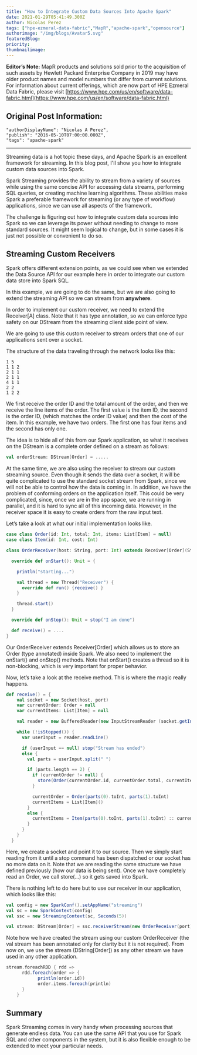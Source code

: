 ```yaml
---
title: "How to Integrate Custom Data Sources Into Apache Spark"
date: 2021-01-29T05:41:49.300Z
author: Nicolas Perez 
tags: ["hpe-ezmeral-data-fabric","MapR","apache-spark","opensource"]
authorimage: "/img/blogs/Avatar5.svg"
featuredBlog:
priority:
thumbnailimage:
---
```

**Editor’s Note:** MapR products and solutions sold prior to the acquisition of such assets by Hewlett Packard Enterprise Company in 2019 may have older product names and model numbers that differ from current solutions. For information about current offerings, which are now part of HPE Ezmeral Data Fabric, please visit [https://www.hpe.com/us/en/software/data-fabric.html](https://www.hpe.com/us/en/software/data-fabric.html)

## Original Post Information:

```
"authorDisplayName": "Nicolas A Perez",
"publish": "2016-05-10T07:00:00.000Z",
"tags": "apache-spark"
```
---
Streaming data is a hot topic these days, and Apache Spark is an excellent framework for streaming. In this blog post, I'll show you how to integrate custom data sources into Spark.

Spark Streaming provides the ability to stream from a variety of sources while using the same concise API for accessing data streams, performing SQL queries, or creating machine learning algorithms. These abilities make Spark a preferable framework for streaming (or any type of workflow) applications, since we can use all aspects of the framework.

The challenge is figuring out how to integrate custom data sources into Spark so we can leverage its power without needing to change to more standard sources. It might seem logical to change, but in some cases it is just not possible or convenient to do so.

## Streaming Custom Receivers

Spark offers different extension points, as we could see when we extended the Data Source API for our example here in order to integrate our custom data store into Spark SQL.

In this example, we are going to do the same, but we are also going to extend the streaming API so we can stream from **anywhere**.

In order to implement our custom receiver, we need to extend the Receiver\[A\] class. Note that it has type annotation, so we can enforce type safety on our DStream from the streaming client side point of view.

We are going to use this custom receiver to stream orders that one of our applications sent over a socket.

The structure of the data traveling through the network looks like this:

```
1 5
1 1 2
2 1 1
2 1 1
4 1 1
2 2
1 2 2
```

We first receive the order ID and the total amount of the order, and then we receive the line items of the order. The first value is the item ID, the second is the order ID, (which matches the order ID value) and then the cost of the item. In this example, we have two orders. The first one has four items and the second has only one.

The idea is to hide all of this from our Spark application, so what it receives on the DStream is a complete order defined on a stream as follows:

```scala
val orderStream: DStream[Order] = .....
```

At the same time, we are also using the receiver to stream our custom streaming source. Even though it sends the data over a socket, it will be quite complicated to use the standard socket stream from Spark, since we will not be able to control how the data is coming in. In addition, we have the problem of conforming orders on the application itself. This could be very complicated, since, once we are in the app space, we are running in parallel, and it is hard to sync all of this incoming data. However, in the receiver space it is easy to create orders from the raw input text.

Let’s take a look at what our initial implementation looks like.

```scala
case class Order(id: Int, total: Int, items: List[Item] = null)
case class Item(id: Int, cost: Int)

class OrderReceiver(host: String, port: Int) extends Receiver[Order](StorageLevel.MEMORY_ONLY)  {

  override def onStart(): Unit = {

    println("starting...")

    val thread = new Thread("Receiver") {
      override def run() {receive() }
    }

    thread.start()
  }

  override def onStop(): Unit = stop("I am done")

  def receive() = ....
}
```

Our OrderReceiver extends Receiver\[Order\] which allows us to store an Order (type annotated) inside Spark. We also need to implement the onStart() and onStop() methods. Note that onStart() creates a thread so it is non-blocking, which is very important for proper behavior.

Now, let’s take a look at the receive method. This is where the magic really happens.

```scala
def receive() = {
    val socket = new Socket(host, port)
    var currentOrder: Order = null
    var currentItems: List[Item] = null

    val reader = new BufferedReader(new InputStreamReader (socket.getInputStream(), "UTF-8"))

    while (!isStopped()) {
      var userInput = reader.readLine()

      if (userInput == null) stop("Stream has ended")
      else {
        val parts = userInput.split(" ")

        if (parts.length == 2) {
          if (currentOrder != null) {
            store(Order(currentOrder.id, currentOrder.total, currentItems))
          }

          currentOrder = Order(parts(0).toInt, parts(1).toInt)
          currentItems = List[Item]()
        }
        else {
          currentItems = Item(parts(0).toInt, parts(1).toInt) :: currentItems
        }
      }
    }
  }
```

Here, we create a socket and point it to our source. Then we simply start reading from it until a stop command has been dispatched or our socket has no more data on it. Note that we are reading the same structure we have defined previously (how our data is being sent). Once we have completely read an Order, we call store(…) so it gets saved into Spark.

There is nothing left to do here but to use our receiver in our application, which looks like this:

```scala
val config = new SparkConf().setAppName("streaming")
val sc = new SparkContext(config)
val ssc = new StreamingContext(sc, Seconds(5))

val stream: DStream[Order] = ssc.receiverStream(new OrderReceiver(port))
```

Note how we have created the stream using our custom OrderReceiver (the val stream has been annotated only for clarity but it is not required). From now on, we use the stream (DString\[Order\]) as any other stream we have used in any other application.

```scala
stream.foreachRDD { rdd =>
      rdd.foreach(order => {
            println(order.id))              
            order.items.foreach(println)
      }
    }
```

## Summary

Spark Streaming comes in very handy when processing sources that generate endless data. You can use the same API that you use for Spark SQL and other components in the system, but it is also flexible enough to be extended to meet your particular needs.
